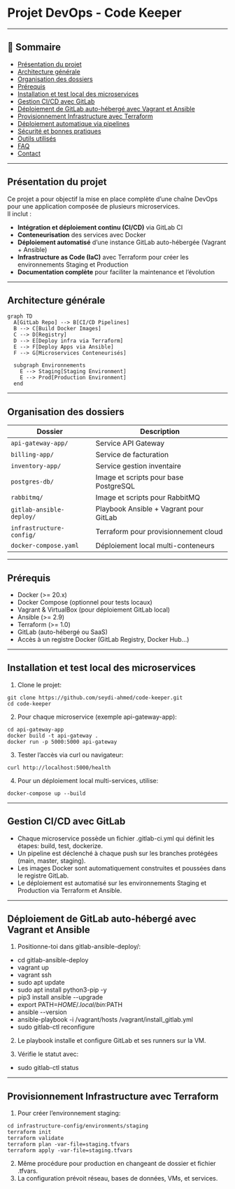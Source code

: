 # Projet DevOps - Code Keeper

---

## 📖 Sommaire

- [Présentation du projet](#présentation-du-projet)
- [Architecture générale](#architecture-générale)
- [Organisation des dossiers](#organisation-des-dossiers)
- [Prérequis](#prérequis)
- [Installation et test local des microservices](#installation-et-test-local-des-microservices)
- [Gestion CI/CD avec GitLab](#gestion-cicd-avec-gitlab)
- [Déploiement de GitLab auto-hébergé avec Vagrant et Ansible](#déploiement-de-gitlab-auto-hébergé-avec-vagrant-et-ansible)
- [Provisionnement Infrastructure avec Terraform](#provisionnement-infrastructure-avec-terraform)
- [Déploiement automatique via pipelines](#déploiement-automatique-via-pipelines)
- [Sécurité et bonnes pratiques](#sécurité-et-bonnes-pratiques)
- [Outils utilisés](#outils-utilisés)
- [FAQ](#faq)
- [Contact](#contact)

---

## Présentation du projet

Ce projet a pour objectif la mise en place complète d’une chaîne DevOps pour une application composée de plusieurs microservices.  
Il inclut :

- **Intégration et déploiement continu (CI/CD)** via GitLab CI  
- **Conteneurisation** des services avec Docker  
- **Déploiement automatisé** d’une instance GitLab auto-hébergée (Vagrant + Ansible)  
- **Infrastructure as Code (IaC)** avec Terraform pour créer les environnements Staging et Production  
- **Documentation complète** pour faciliter la maintenance et l’évolution

---

## Architecture générale

```mermaid
graph TD
  A[GitLab Repo] --> B[CI/CD Pipelines]
  B --> C[Build Docker Images]
  C --> D[Registry]
  D --> E[Deploy infra via Terraform]
  E --> F[Deploy Apps via Ansible]
  F --> G[Microservices Conteneurisés]

  subgraph Environnements
    E --> Staging[Staging Environment]
    E --> Prod[Production Environment]
  end
```

---

## Organisation des dossiers

| Dossier                  | Description                            |
| ------------------------ | -------------------------------------- |
| `api-gateway-app/`       | Service API Gateway                    |
| `billing-app/`           | Service de facturation                 |
| `inventory-app/`         | Service gestion inventaire             |
| `postgres-db/`           | Image et scripts pour base PostgreSQL  |
| `rabbitmq/`              | Image et scripts pour RabbitMQ         |
| `gitlab-ansible-deploy/` | Playbook Ansible + Vagrant pour GitLab |
| `infrastructure-config/` | Terraform pour provisionnement cloud   |
| `docker-compose.yaml`    | Déploiement local multi-conteneurs     |

---

## Prérequis

- Docker (>= 20.x)
- Docker Compose (optionnel pour tests locaux)
- Vagrant & VirtualBox (pour déploiement GitLab local)
- Ansible (>= 2.9)
- Terraform (>= 1.0)
- GitLab (auto-hébergé ou SaaS)
- Accès à un registre Docker (GitLab Registry, Docker Hub…)

---

## Installation et test local des microservices

1. Clone le projet:
```
git clone https://github.com/seydi-ahmed/code-keeper.git
cd code-keeper
```

2. Pour chaque microservice (exemple api-gateway-app):
```
cd api-gateway-app
docker build -t api-gateway .
docker run -p 5000:5000 api-gateway
```

3. Tester l’accès via curl ou navigateur:
```
curl http://localhost:5000/health
```

4. Pour un déploiement local multi-services, utilise:
```
docker-compose up --build
```

---

## Gestion CI/CD avec GitLab

- Chaque microservice possède un fichier .gitlab-ci.yml qui définit les étapes: build, test, dockerize.
- Un pipeline est déclenché à chaque push sur les branches protégées (main, master, staging).
- Les images Docker sont automatiquement construites et poussées dans le registre GitLab.
- Le déploiement est automatisé sur les environnements Staging et Production via Terraform et Ansible.

---

## Déploiement de GitLab auto-hébergé avec Vagrant et Ansible

1. Positionne-toi dans gitlab-ansible-deploy/:
- cd gitlab-ansible-deploy
- vagrant up
- vagrant ssh
- sudo apt update
- sudo apt install python3-pip -y
- pip3 install ansible --upgrade
- export PATH=$HOME/.local/bin:$PATH
- ansible --version
- ansible-playbook -i /vagrant/hosts /vagrant/install_gitlab.yml
- sudo gitlab-ctl reconfigure

2. Le playbook installe et configure GitLab et ses runners sur la VM.

3. Vérifie le statut avec:
- sudo gitlab-ctl status

---

## Provisionnement Infrastructure avec Terraform

1. Pour créer l’environnement staging:
```
cd infrastructure-config/environments/staging
terraform init
terraform validate
terraform plan -var-file=staging.tfvars
terraform apply -var-file=staging.tfvars
```
2. Même procédure pour production en changeant de dossier et fichier .tfvars.
3. La configuration prévoit réseau, bases de données, VMs, et services.